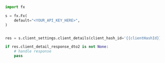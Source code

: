 <!-- Start SDK Example Usage [usage] -->
```python
import fx

s = fx.Fx(
    default="<YOUR_API_KEY_HERE>",
)


res = s.client_settings.client_details(client_hash_id='{{clientHashId}}', x_request_id='{{$guid}}')

if res.client_detail_response_dto2 is not None:
    # handle response
    pass

```
<!-- End SDK Example Usage [usage] -->